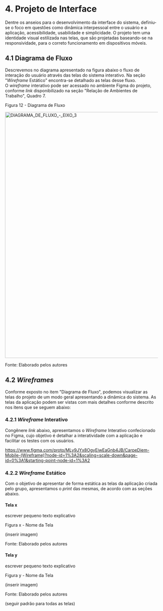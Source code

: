 
# 4. Projeto de Interface

Dentre os anseios para o desenvolvimento da interface do sistema, definiu-se o foco em questões como dinâmica interpessoal entre o usuário e a aplicação, acessibilidade, usabilidade e simplicidade. O projeto tem uma identidade visual estilizada nas telas, que são projetadas baseando-se na responsividade, para o correto funcionamento em dispositivos móveis.


## 4.1 Diagrama de Fluxo

Descrevemos no diagrama apresentado na figura abaixo o fluxo de interação do usuário através das telas do sistema interativo. Na seção "_Wireframe_ Estático" encontra-se detalhado as telas desse fluxo. O _wireframe_ interativo pode ser acessado no ambiente Figma do projeto, conforme _link_ disponibilizado na seção "Relação de Ambientes de Trabalho", Quadro 7.

Figura 12 - Diagrama de Fluxo

<img width="811" alt="DIAGRAMA_DE_FLUXO_-_EIXO_3" src="https://user-images.githubusercontent.com/91228798/193960824-818cd781-4484-4384-a352-7757b8ad07e8.png">


Fonte: Elaborado pelos autores


## 4.2 _Wireframes_

Conforme exposto no item "Diagrama de Fluxo", podemos visualizar as telas do projeto de um modo geral apresentando a dinâmica do sistema. As telas da aplicação podem ser vistas com mais detalhes conforme descrito nos itens que se seguem abaixo:


### 4.2.1 _Wireframe_ Interativo

Congênere _link_ abaixo, apresentamos o _Wireframe_ Interativo confecionado no Figma, cujo objetivo é detalhar a interatividade com a aplicação e facilitar os testes com os usuários.

https://www.figma.com/proto/MLy9JYx8OgyEiwEaGnb4JB/CarpeDiem-Mobile-(Wireframe)?node-id=1%3A2&scaling=scale-down&page-id=0%3A1&starting-point-node-id=1%3A2


### 4.2.2 _Wireframe_ Estático

Com o objetivo de apresentar de forma estática as telas da aplicação criada pelo grupo, apresentamos o _print_ das mesmas, de acordo com as seções abaixo.

#### Tela x

escrever pequeno texto explicativo

Figura x - Nome da Tela

(inserir imagem)

Fonte: Elaborado pelos autores


#### Tela y

escrever pequeno texto explicativo

Figura y - Nome da Tela

(inserir imagem)

Fonte: Elaborado pelos autores

(seguir padrão para todas as telas)
